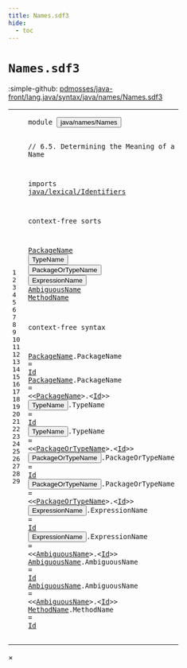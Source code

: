 ```yaml
---
title: Names.sdf3
hide:
  - toc
---
```


# `Names.sdf3`

:simple-github: [pdmosses/java-front/lang.java/syntax/java/names/Names.sdf3]

[pdmosses/java-front/lang.java/syntax/java/names/Names.sdf3]: https://github.com/pdmosses/java-front/blob/master/lang.java/syntax/java/names/Names.sdf3 "The source file on GitHub"

<div class="sdf3"><table class="highlighttable"><tbody><tr><td class="linenos"><div class="linenodiv"><pre><span></span>1
2
3
4
5
6
7
8
9
10
11
12
13
14
15
16
17
18
19
20
21
22
23
24
25
26
27
28
29
</pre></div></td>
<td class="code"><pre><code><span class="keyword">module</span> <button class="modal-open" id="java/names/Names_1_8" title="Multi-file references" data-urls="../Main.sdf3/#java/names/Names_7_3 line 7; ../../classes/ConstructorDeclarations.sdf3/#java/names/Names_11_3 line 11; ../../expressions/ArrayAccess.sdf3/#java/names/Names_6_3 line 6; ../../expressions/AssignmentOperators.sdf3/#java/names/Names_8_3 line 8; ../../expressions/ClassInstanceCreation.sdf3/#java/names/Names_6_3 line 6; ../../expressions/Disambiguation.sdf3/#java/names/Names_13_3 line 13; ../../expressions/FieldAccess.sdf3/#java/names/Names_6_3 line 6; ../../expressions/MethodInvocation.sdf3/#java/names/Names_6_3 line 6; ../../expressions/MethodReference.sdf3/#java/names/Names_9_3 line 9; ../../expressions/Postfix.sdf3/#java/names/Names_6_3 line 6; ../../expressions/PrimaryExpressions.sdf3/#java/names/Names_7_3 line 7; ../../interfaces/Annotations.sdf3/#java/names/Names_6_3 line 6; ../../packages/ImportDeclarations.sdf3/#java/names/Names_6_3 line 6; ../../statements/Statements.sdf3/#java/names/Names_10_3 line 10">java/names/Names</button>

<span class="layout">// 6.5. Determining the Meaning of a Name</span>

<span class="keyword">imports</span> 
  <a href="../../lexical/Identifiers.sdf3/#java/lexical/Identifiers_1_8" id="java/lexical/Identifiers_6_3" title="Defined at ../../lexical/Identifiers.sdf3 line 1">java/lexical/Identifiers</a>
  
<span class="keyword">context-free sorts</span>
  
  <a href="#PackageName_20_43" id="PackageName_10_3" title="Referenced at line 20">PackageName</a>
  <button class="modal-open" id="TypeName_11_3" title="Multi-file references" data-urls="../../expressions/FieldAccess.sdf3/#TypeName_20_31 line 20; ../../expressions/MethodInvocation.sdf3/#TypeName_18_34 line 18; ../../expressions/MethodReference.sdf3/#TypeName_17_40 line 17; ../../expressions/PrimaryExpressions.sdf3/#TypeName_20_24 line 20, 23; ../../interfaces/Annotations.sdf3/#TypeName_19_24 line 19, 20, 21; ../../packages/ImportDeclarations.sdf3/#TypeName_15_53 line 15, 17, 18">TypeName</button>
  <button class="modal-open" id="PackageOrTypeName_12_3" title="Multi-file references" data-urls="#PackageOrTypeName_22_43 line 22, 24; ../../packages/ImportDeclarations.sdf3/#PackageOrTypeName_16_53 line 16">PackageOrTypeName</button>
  <button class="modal-open" id="ExpressionName_13_3" title="Multi-file references" data-urls="../../expressions/AssignmentOperators.sdf3/#ExpressionName_29_9 line 29; ../../expressions/Disambiguation.sdf3/#ExpressionName_18_16 line 18; ../../expressions/MethodReference.sdf3/#ExpressionName_22_49 line 22; ../../expressions/Postfix.sdf3/#ExpressionName_13_16 line 13; ../../statements/Statements.sdf3/#ExpressionName_57_15 line 57, 58, 59">ExpressionName</button>
  <a href="#AmbiguousName_26_43" id="AmbiguousName_14_3" title="Referenced at line 26, 28">AmbiguousName</a>
  <a href="../../expressions/MethodInvocation.sdf3/#MethodName_12_34" id="MethodName_15_3" title="Referenced at ../../expressions/MethodInvocation.sdf3 line 12">MethodName</a>

<span class="keyword">context-free syntax</span>
  
  <a href="#PackageName_20_43" id="PackageName_19_3" title="Referenced at line 20">PackageName</a>.<span class="cons_Constructor"><span id="PackageName_19_15" title="Not referenced">PackageName</span></span>             = <a href="../../lexical/Identifiers.sdf3/#Id_15_3" id="Id_19_41" title="Defined at ../../lexical/Identifiers.sdf3 line 15, 23">Id</a>
  <a href="#PackageName_20_43" id="PackageName_20_3" title="Referenced at line 20">PackageName</a>.<span class="cons_Constructor"><span id="PackageName_20_15" title="Not referenced">PackageName</span></span>             = &lt;&lt;<a href="#PackageName_10_3" id="PackageName_20_43" title="Defined at line 10, 19, 20">PackageName</a>&gt;<span class="cons_String">.</span>&lt;<a href="../../lexical/Identifiers.sdf3/#Id_15_3" id="Id_20_57" title="Defined at ../../lexical/Identifiers.sdf3 line 15, 23">Id</a>&gt;&gt;
  <button class="modal-open" id="TypeName_21_3" title="Multi-file references" data-urls="../../expressions/FieldAccess.sdf3/#TypeName_20_31 line 20; ../../expressions/MethodInvocation.sdf3/#TypeName_18_34 line 18; ../../expressions/MethodReference.sdf3/#TypeName_17_40 line 17; ../../expressions/PrimaryExpressions.sdf3/#TypeName_20_24 line 20, 23; ../../interfaces/Annotations.sdf3/#TypeName_19_24 line 19, 20, 21; ../../packages/ImportDeclarations.sdf3/#TypeName_15_53 line 15, 17, 18">TypeName</button>.<span class="cons_Constructor"><span id="TypeName_21_12" title="Not referenced">TypeName</span></span>                   = <a href="../../lexical/Identifiers.sdf3/#Id_15_3" id="Id_21_41" title="Defined at ../../lexical/Identifiers.sdf3 line 15, 23">Id</a>
  <button class="modal-open" id="TypeName_22_3" title="Multi-file references" data-urls="../../expressions/FieldAccess.sdf3/#TypeName_20_31 line 20; ../../expressions/MethodInvocation.sdf3/#TypeName_18_34 line 18; ../../expressions/MethodReference.sdf3/#TypeName_17_40 line 17; ../../expressions/PrimaryExpressions.sdf3/#TypeName_20_24 line 20, 23; ../../interfaces/Annotations.sdf3/#TypeName_19_24 line 19, 20, 21; ../../packages/ImportDeclarations.sdf3/#TypeName_15_53 line 15, 17, 18">TypeName</button>.<span class="cons_Constructor"><span id="TypeName_22_12" title="Not referenced">TypeName</span></span>                   = &lt;&lt;<a href="#PackageOrTypeName_12_3" id="PackageOrTypeName_22_43" title="Defined at line 12, 23, 24">PackageOrTypeName</a>&gt;<span class="cons_String">.</span>&lt;<a href="../../lexical/Identifiers.sdf3/#Id_15_3" id="Id_22_63" title="Defined at ../../lexical/Identifiers.sdf3 line 15, 23">Id</a>&gt;&gt;
  <button class="modal-open" id="PackageOrTypeName_23_3" title="Multi-file references" data-urls="#PackageOrTypeName_22_43 line 22, 24; ../../packages/ImportDeclarations.sdf3/#PackageOrTypeName_16_53 line 16">PackageOrTypeName</button>.<span class="cons_Constructor"><span id="PackageOrTypeName_23_21" title="Not referenced">PackageOrTypeName</span></span> = <a href="../../lexical/Identifiers.sdf3/#Id_15_3" id="Id_23_41" title="Defined at ../../lexical/Identifiers.sdf3 line 15, 23">Id</a>
  <button class="modal-open" id="PackageOrTypeName_24_3" title="Multi-file references" data-urls="#PackageOrTypeName_22_43 line 22, 24; ../../packages/ImportDeclarations.sdf3/#PackageOrTypeName_16_53 line 16">PackageOrTypeName</button>.<span class="cons_Constructor"><span id="PackageOrTypeName_24_21" title="Not referenced">PackageOrTypeName</span></span> = &lt;&lt;<a href="#PackageOrTypeName_12_3" id="PackageOrTypeName_24_43" title="Defined at line 12, 23, 24">PackageOrTypeName</a>&gt;<span class="cons_String">.</span>&lt;<a href="../../lexical/Identifiers.sdf3/#Id_15_3" id="Id_24_63" title="Defined at ../../lexical/Identifiers.sdf3 line 15, 23">Id</a>&gt;&gt;
  <button class="modal-open" id="ExpressionName_25_3" title="Multi-file references" data-urls="../../expressions/AssignmentOperators.sdf3/#ExpressionName_29_9 line 29; ../../expressions/Disambiguation.sdf3/#ExpressionName_18_16 line 18; ../../expressions/MethodReference.sdf3/#ExpressionName_22_49 line 22; ../../expressions/Postfix.sdf3/#ExpressionName_13_16 line 13; ../../statements/Statements.sdf3/#ExpressionName_57_15 line 57, 58, 59">ExpressionName</button>.<span class="cons_Constructor"><span id="ExpressionName_25_18" title="Not referenced">ExpressionName</span></span>       = <a href="../../lexical/Identifiers.sdf3/#Id_15_3" id="Id_25_41" title="Defined at ../../lexical/Identifiers.sdf3 line 15, 23">Id</a>
  <button class="modal-open" id="ExpressionName_26_3" title="Multi-file references" data-urls="../../expressions/AssignmentOperators.sdf3/#ExpressionName_29_9 line 29; ../../expressions/Disambiguation.sdf3/#ExpressionName_18_16 line 18; ../../expressions/MethodReference.sdf3/#ExpressionName_22_49 line 22; ../../expressions/Postfix.sdf3/#ExpressionName_13_16 line 13; ../../statements/Statements.sdf3/#ExpressionName_57_15 line 57, 58, 59">ExpressionName</button>.<span class="cons_Constructor"><span id="ExpressionName_26_18" title="Not referenced">ExpressionName</span></span>       = &lt;&lt;<a href="#AmbiguousName_14_3" id="AmbiguousName_26_43" title="Defined at line 14, 27, 28">AmbiguousName</a>&gt;<span class="cons_String">.</span>&lt;<a href="../../lexical/Identifiers.sdf3/#Id_15_3" id="Id_26_59" title="Defined at ../../lexical/Identifiers.sdf3 line 15, 23">Id</a>&gt;&gt;
  <a href="#AmbiguousName_26_43" id="AmbiguousName_27_3" title="Referenced at line 26, 28">AmbiguousName</a>.<span class="cons_Constructor"><span id="AmbiguousName_27_17" title="Not referenced">AmbiguousName</span></span>         = <a href="../../lexical/Identifiers.sdf3/#Id_15_3" id="Id_27_41" title="Defined at ../../lexical/Identifiers.sdf3 line 15, 23">Id</a>
  <a href="#AmbiguousName_26_43" id="AmbiguousName_28_3" title="Referenced at line 26, 28">AmbiguousName</a>.<span class="cons_Constructor"><span id="AmbiguousName_28_17" title="Not referenced">AmbiguousName</span></span>         = &lt;&lt;<a href="#AmbiguousName_14_3" id="AmbiguousName_28_43" title="Defined at line 14, 27, 28">AmbiguousName</a>&gt;<span class="cons_String">.</span>&lt;<a href="../../lexical/Identifiers.sdf3/#Id_15_3" id="Id_28_59" title="Defined at ../../lexical/Identifiers.sdf3 line 15, 23">Id</a>&gt;&gt;
  <a href="../../expressions/MethodInvocation.sdf3/#MethodName_12_34" id="MethodName_29_3" title="Referenced at ../../expressions/MethodInvocation.sdf3 line 12">MethodName</a>.<span class="cons_Constructor"><span id="MethodName_29_14" title="Not referenced">MethodName</span></span>               = <a href="../../lexical/Identifiers.sdf3/#Id_15_3" id="Id_29_41" title="Defined at ../../lexical/Identifiers.sdf3 line 15, 23">Id</a>
</code></pre></td></tr></tbody></table></div>

<div id="modal">
  <div id="modal-content">
    <span id="modal-close">&times;</span>
    <h2 id="modal-h2"></h2>
    <p  id="modal-p"></p>
    <ul id="modal-ul"></ul>
  </div>
</div>
